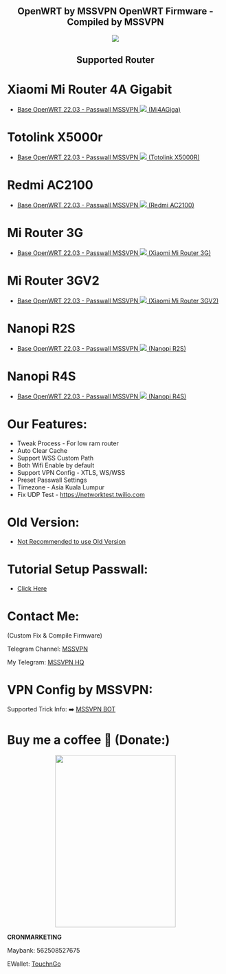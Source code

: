 <h2 align="center">
OpenWRT by MSSVPN
OpenWRT Firmware - Compiled by MSSVPN
</h2>

<p align="center"><img src="https://forum.openwrt.org/uploads/default/original/3X/2/9/2965b316403db302c535cae40139e8c49bbad6e3.png"></p>
<h2 align="center">
Supported Router
</h2>

# Xiaomi Mi Router 4A Gigabit
* <a href="https://github.com/mssvpn/OpenWRT_by_MSSVPN/raw/main/OpenWrt-22.03.0-MSSVPN-V1.2.1%20WSS%20Mi4AGiga.bin">Base OpenWRT 22.03 - Passwall MSSVPN <img src="https://img.shields.io/badge/Version-1.2.1-blue.svg"> (Mi4AGiga)</a>

# Totolink X5000r
* <a href="https://github.com/mssvpn/OpenWRT_by_MSSVPN/raw/main/OpenWrt-22.03.0-MSSVPN-V1.2.1%20WSS%20Totolink%20X5000R.bin">Base OpenWRT 22.03 - Passwall MSSVPN <img src="https://img.shields.io/badge/Version-1.2.1-blue.svg"> (Totolink X5000R)</a>

# Redmi AC2100
* <a href="https://github.com/mssvpn/OpenWRT_by_MSSVPN/raw/main/OpenWrt-22.03.0-MSSVPN-V1.2.1%20WSS%20Redmi%20AC2100.bin">Base OpenWRT 22.03 - Passwall MSSVPN <img src="https://img.shields.io/badge/Version-1.2.1-blue.svg"> (Redmi AC2100)</a>

# Mi Router 3G
* <a href="https://github.com/mssvpn/OpenWRT_by_MSSVPN/raw/main/OpenWrt-22.03.0-MSSVPN-V1.2.1%20WSS-Xiaomi_Mi-Router-3G.bin">Base OpenWRT 22.03 - Passwall MSSVPN <img src="https://img.shields.io/badge/Version-1.2.1-blue.svg"> (Xiaomi Mi Router 3G)</a>

# Mi Router 3GV2
* <a href="https://github.com/mssvpn/OpenWRT_by_MSSVPN/raw/main/OpenWrt-22.03.0-MSSVPN-V1.2.1%20WSS-Xiaomi_Mi-Router-3GV2.bin">Base OpenWRT 22.03 - Passwall MSSVPN <img src="https://img.shields.io/badge/Version-1.2.1-blue.svg"> (Xiaomi Mi Router 3GV2)</a>

# Nanopi R2S
* <a href="https://github.com/mssvpn/OpenWRT_by_MSSVPN/raw/main/Openwrt-22.03.0-MSSVPN-V1.0%20WSS%20Nanopi-R2S.img.gz">Base OpenWRT 22.03 - Passwall MSSVPN <img src="https://img.shields.io/badge/Version-1.0-blue.svg"> (Nanopi R2S)</a>

# Nanopi R4S
* <a href="https://github.com/mssvpn/OpenWRT_by_MSSVPN/raw/main/OpenWrt-22.03.0-MSSVPN-V1.0%20WSS%20Nanopi-R4S.img.gz">Base OpenWRT 22.03 - Passwall MSSVPN <img src="https://img.shields.io/badge/Version-1.0-blue.svg"> (Nanopi R4S)</a>

# Our Features:
* Tweak Process - For low ram router
* Auto Clear Cache
* Support WSS Custom Path
* Both Wifi Enable by default
* Support VPN Config - XTLS, WS/WSS
* Preset Passwall Settings
* Timezone - Asia Kuala Lumpur
* Fix UDP Test - https://networktest.twilio.com

# Old Version:
* <a href="https://github.com/mssvpn/OpenWRT_by_MSSVPN/blob/main/Old%20Version/README.md">Not Recommended to use Old Version</a>

# Tutorial Setup Passwall:
* <a href="https://telegra.ph/Cara-Setup-Pass-Wall---OpenWRT-21023-08-31">Click Here</a>

# Contact Me:
(Custom Fix & Compile Firmware)<p></p>
Telegram Channel: <a href="http://t.me/mssvpn">MSSVPN</a><p></p>
My Telegram: <a href="http://t.me/mssvpn_hq">MSSVPN HQ</a><p></p>

# VPN Config by MSSVPN:
Supported Trick Info: ➡️ <a href="https://t.me/mssvpn_bot">MSSVPN BOT</a>

# Buy me a coffee 🧋 (Donate:)
<p align="center"><img src="https://telegra.ph/file/42d7bf79b27dc90b1cd69.jpg" width="280" height="400"></p>
<p></p>
<b>CRONMARKETING</b><p></p>
Maybank: 562508527675<p></p>
EWallet: <a href="https://payment.tngdigital.com.my/sc/bDLnAXzAbu">TouchnGo</a>

